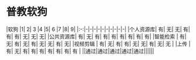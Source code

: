 # 普教软狗
|软狗	|1|	2|	3	|4	|5|	6	|7	|8|	9|
|:-:|-|-|-|-|-|-|-|-|-|-|
|个人资源库|	有|	无|	无|	有|	有|	有|	无|	无|  无|
|公共资源库|	有|	无|	有|	有|	有|	有|	有|	有|  有|
|智能检索    |	有|	无|	有|	无|	有|	无|	无|	有|  无|
|视频剪辑    |	有|	无|	有|	有|	无|	无|	有|	无|  无 |
|上传           |	有|	无|	有|	有|	有|	有|	有|	有|	有 |
||通过|通过|通过|通过|通过||||||
